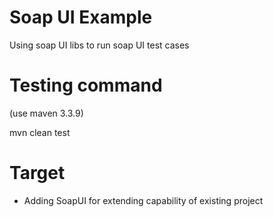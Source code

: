 # Soap UI Example 

Using soap UI libs to run soap UI test cases 

# Testing command

(use maven 3.3.9)

mvn clean test

# Target
- Adding SoapUI for extending capability of existing project 
